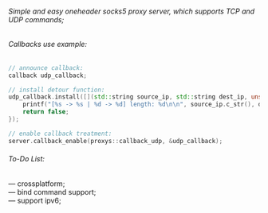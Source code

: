 ###### Simple and easy oneheader socks5 proxy server, which supports TCP and UDP commands; <br>

###### Callbacks use example:

```cpp
// announce callback:
callback udp_callback;

// install detour function:
udp_callback.install([](std::string source_ip, std::string dest_ip, unsigned short source_port, unsigned short dest_port, unsigned char* data, unsigned int length) -> bool {
    printf("[%s -> %s | %d -> %d] length: %d\n\n", source_ip.c_str(), dest_ip.c_str(), source_port, dest_port, length);
    return false;
});

// enable callback treatment:
server.callback_enable(proxys::callback_udp, &udp_callback);
```

###### To-Do List:

 — crossplatform; <br>
 — bind command support; <br>
 — support ipv6; <br>
